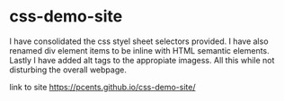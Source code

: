 # css-demo-site
I have consolidated the css styel sheet selectors provided.  I have also renamed div element items to be inline with HTML semantic elements.  Lastly I have added alt tags to the appropiate imagess.  All this while not disturbing the overall webpage.

link to site https://pcents.github.io/css-demo-site/

